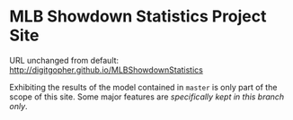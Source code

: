 MLB Showdown Statistics Project Site
=====================

URL unchanged from default: http://digitgopher.github.io/MLBShowdownStatistics

Exhibiting the results of the model contained in `master` is only part of the scope of this site.
Some major features are *specifically kept in this branch only*.

